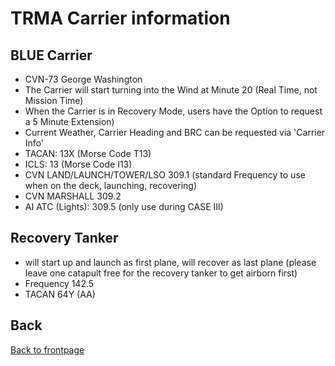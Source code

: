 # TRMA Carrier information

## BLUE Carrier
- CVN-73 George Washington
- The Carrier will start turning into the Wind at Minute 20 (Real Time, not Mission Time)
- When the Carrier is in Recovery Mode, users have the Option to request a 5 Minute Extension)
- Current Weather, Carrier Heading and BRC can be requested via 'Carrier Info' 
- TACAN: 13X  (Morse Code T13)
- ICLS: 13    (Morse Code I13)
- CVN LAND/LAUNCH/TOWER/LSO 309.1   (standard Frequency to use when on the deck, launching, recovering)
- CVN MARSHALL 309.2  
- AI ATC (Lights): 309.5  (only use during CASE III)

## Recovery Tanker
- will start up and launch as first plane, will recover as last plane (please leave one catapult free for the recovery tanker to get airborn first)
- Frequency 142.5
- TACAN 64Y (AA)
 

## Back
[Back to frontpage](https://132nd-vwing.github.io/TRMA_Brief/)



